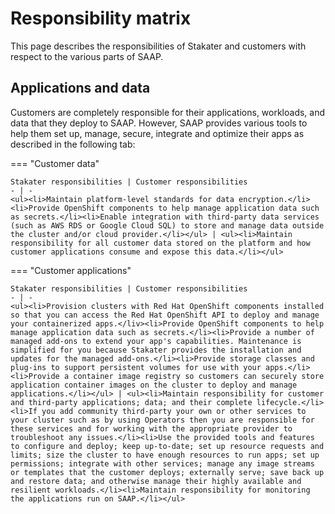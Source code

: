 # Responsibility matrix

This page describes the responsibilities of Stakater and customers with respect to the various parts of SAAP.

## Applications and data

Customers are completely responsible for their applications, workloads, and data that they deploy to SAAP. However, SAAP provides various tools to help them set up, manage, secure, integrate and optimize their apps as described in the following tab:

=== "Customer data"

    Stakater responsibilities | Customer responsibilities
    - | -
    <ul><li>Maintain platform-level standards for data encryption.</li><li>Provide OpenShift components to help manage application data such as secrets.</li><li>Enable integration with third-party data services (such as AWS RDS or Google Cloud SQL) to store and manage data outside the cluster and/or cloud provider.</li></ul> | <ul><li>Maintain responsibility for all customer data stored on the platform and how customer applications consume and expose this data.</li></ul>

=== "Customer applications"

    Stakater responsibilities | Customer responsibilities
    - | -
    <ul><li>Provision clusters with Red Hat OpenShift components installed so that you can access the Red Hat OpenShift API to deploy and manage your containerized apps.</liv><li>Provide OpenShift components to help manage application data such as secrets.</li><li>Provide a number of managed add-ons to extend your app's capabilities. Maintenance is simplified for you because Stakater provides the installation and updates for the managed add-ons.</li><li>Provide storage classes and plug-ins to support persistent volumes for use with your apps.</li><li>Provide a container image registry so customers can securely store application container images on the cluster to deploy and manage applications.</li></ul> | <ul><li>Maintain responsibility for customer and third-party applications; data; and their complete lifecycle.</li><li>If you add community third-party your own or other services to your cluster such as by using Operators then you are responsible for these services and for working with the appropriate provider to troubleshoot any issues.</li><li>Use the provided tools and features to configure and deploy; keep up-to-date; set up resource requests and limits; size the cluster to have enough resources to run apps; set up permissions; integrate with other services; manage any image streams or templates that the customer deploys; externally serve; save back up and restore data; and otherwise manage their highly available and resilient workloads.</li><li>Maintain responsibility for monitoring the applications run on SAAP.</li></ul>
